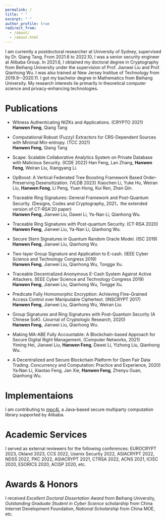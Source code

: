 ```yaml
---
permalink: /
title: " "
excerpt: " "
author_profile: true
redirect_from: 
  - /about/
  - /about.html
---
```


I am currently a postdoctoral researcher at University of Sydney, supervised by Dr. Qiang Tang. From 2021.6 to 2022.10, I was a senior security engineer at Alibaba Group. In 2021.6, I obtained my doctoral degree in Cryptography from Beihang University under the supervision of Prof. Jianwei Liu and Prof. Qianhong Wu. I was also trained at New Jersey Institue of Technology from 2019.9--2020.11. I got my bachelor degree in Mathematics from Beihang University. 
My research interests lie primarily in theoretical computer science and privacy-enhancing technologies.


Publications
======
- Witness Authenticating NIZKs and Applications. (CRYPTO 2021)  
**Hanwen Feng**, Qiang Tang

- Computational Robust (Fuzzy) Extractors for CRS-Dependent Sources with Minimal Min-entropy. (TCC 2021)  
**Hanwen Feng**, Qiang Tang

- Scape: Scalable Collaborative Analytics System on Private Database with Malicious Security. (ICDE 2022)
Han Feng, Lan Zhang, **Hanwen Feng**, Weiran Liu, Xiangyang Li.

- OpBoost: A Vertical Federated Tree Boosting Framework Based Order-Preserving Desensitization. (VLDB 2023)
Xiaochen Li, Yuke Hu, Weiran Liu, **Hanwen Feng**, Li Peng, Yuan Hong, Kui Ren, Zhan Qin.

- Traceable Ring Signatures: General Framework and Post-Quantum Security. (Designs, Codes and Cryptography, 2021，the extended version of CT-RSA'20 paper)   
**Hanwen Feng**, Jianwei Liu, Dawei Li, Ya-Nan Li, Qianhong Wu.

- Traceable Ring Signatures with Post-quantum Security. (CT-RSA 2020)  
**Hanwen Feng**, Jianwei Liu, Ya-Nan Li, Qianhong Wu.

- Secure Stern Signatures in Quantum Random Oracle Model. (ISC 2019)  
**Hanwen Feng**, Jianwei Liu, Qianhong Wu.

- Two-layer Group Signature and Application to E-cash. (IEEE Cyber Science and Technology Congress 2019)  
**Hanwen Feng**, Jianwei Liu, Qianhong Wu, Tongge Xu.

- Traceable Decentralized Anonymous E-Cash System Against Active Attackers. (IEEE Cyber Science and Technology Congress 2019)  
**Hanwen Feng**, Jianwei Liu, Qianhong Wu, Tongge Xu.

- Predicate Fully Homomorphic Encryption: Achieving Fine-Grained Access Control over Manipulable Ciphertext. (INSCRYPT 2017)  
**Hanwen Feng**, Jianwei Liu, Qianhong Wu, Weiran Liu.

- Group Signatures and Ring Signatures with Post-Quantum Security (A Chinese SoK). (Journal of Cryptologic Research, 2020)  
**Hanwen Feng**, Jianwei Liu, Qianhong Wu.

- Making MA-ABE Fully Accountable: A Blockchain-based Approach for Secure Digital Right Management.  (Computer Networks, 2021)  
Yiming Hei, Jianwei Liu, **Hanwen Feng**, Dawei Li, Yizhong Liu, Qianhong Wu.

- A Decentralized and Secure Blockchain Platform for Open Fair Data Trading.  Concurrency and Computation: Practice and Experience, 2020)  
 Ya‐Nan Li, Xiaotao Feng, Jan Xie, **Hanwen Feng**, Zhenyu Guan, Qianhong Wu.

Implementaions
======
I am contributing to [mpc4j](https://github.com/alibaba-edu/mpc4j), a Java-based secure multiparty computation library supported by Alibaba.

Academic Services
======
I served as external reviewers for the following conferences: EUROCRYPT 2023, Okland 2023, CCS 2022, Usenix Security 2022, ASIACRYPT 2022, NDSS 2022, PKC 2022, ASIACRYPT 2021, CTRSA 2022, ACNS 2021, ICISC 2020, ESORICS 2020, ACISP 2020, etc.

Awards & Honors
======
I received *Excellent Doctoral Dissertation Award* from Beihang University, *Outstanding Graduate Student in Cyber Science* scholarship from China Internet Development Foundation, *National Scholarship* from China MOE, etc.

